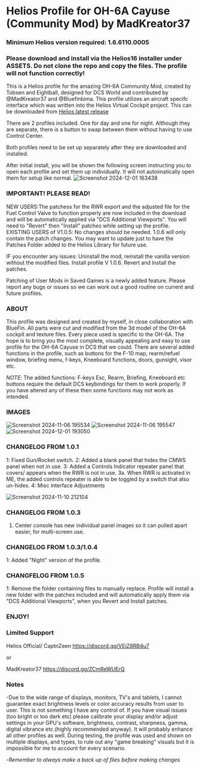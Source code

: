 
# Helios Profile for OH-6A Cayuse (Community Mod) by MadKreator37

### Minimum Helios version required: 1.6.6110.0005
### Please download and install via the Helios16 installer under ASSETS. Do not clone the repo and copy the files. The profile will not function correctly!

This is a Helios profile for the amazing OH-6A Community Mod, created by Tobsen and Eightball, designed for DCS World and contributed by @MadKreator37 and @Bluefinbima. 
This profile utilizes an aircraft specifc interface which was written into the Helios Virtual Cockpit project.  This can be downloaded from [Helios latest release](https://github.com/HeliosVirtualCockpit/Helios/releases/latest)

There are 2 profiles included. One for day and one for night. Although they are separate, there is a button to swap between them without having to use Control Center.

Both profiles need to be set up separately after they are downloaded and installed. 

After initial install, you will be shown the following screen instructing you to open each profile and set them up individually. It will not autoimatically open them for setup like normal.
![Screenshot 2024-12-01 163438](https://github.com/user-attachments/assets/c448b42e-5f82-4ded-998b-625ccc3a98bd)



### IMPORTANT! PLEASE READ!
 NEW USERS:The patchess for the RWR export and the adjusted file for the Fuel Control Valve to function properly are now included in the download and will be automatically applied via "DCS Additional Viewports". You will need to "Revert" then "Install" patches while setting up the profile.
 EXISTING USERS of V1.0.5: No changes should be needed. 1.0.6 will only contain the patch changes. You may want to update just to have the Patches Folder added to the Helios Library for future use.

 IF you encounter any issues: Uninstall the mod, reinstall the vanilla version without the modified files. Install profile V 1.0.6. Revert and Install the patches.
  
  Patching of User Mods in Saved Games is a newly added feature. Please report any bugs or issues so we can work out a good routine on current and future profiles.


### ABOUT
This profile was designed and created by myself, in close collaboration with BlueFin. All parts were cut and modified from the 3d model of the OH-6A cockpit and texture files. Every piece used is specific to the OH-6A.  The hope is to bring you the most complete, visually appealing and easy to use profile for the OH-6A Cayuse in DCS that we could. There are several added functions in the profile, such as buttons for the F-10 map, rearm/refuel window, briefing menu, f-keys, Kneeboard functions, doors, gunsight, visor etc. 

*NOTE*: The added functions:  F-keys Esc, Rearm, Briefing, Kneeboard etc buttons require the default DCS keybindings for them to work properly. If you have altered any of these then some functions may not work as intended.


### IMAGES
![Screenshot 2024-11-06 195534](https://github.com/user-attachments/assets/54d9c0fd-a8d9-4f30-ae3b-a3c3974b0629)
![Screenshot 2024-11-06 195547](https://github.com/user-attachments/assets/6f31393c-1a9d-48f7-b1c2-b3477fcddd0b)
![Screenshot 2024-12-01 193050](https://github.com/user-attachments/assets/1917c675-a7f7-4db3-a68d-cd655eca18ec)

### CHANGELOG FROM 1.0.1

1: Fixed Gun/Rocket switch.
2: Added a blank panel that hides the CMWS panel when not in use.
3: Added a Controls Indicator repeater panel that covers/ appears when the RWR is not in use.
    3a. When RWR is activated in ME, the added controls repeater is able to be toggled by a switch that also un-hides.
4: Misc interface Adjustments

![Screenshot 2024-11-10 212104](https://github.com/user-attachments/assets/c7583f6d-03a3-4454-b639-555cd5382299)

### CHANGELOG FROM 1.0.3

1. Center console has new individual panel images so it can pulled apart easier, for multi-screen use.

### CHANGELOG FROM 1.0.3/1.0.4

1: Added "Night" version of the profile.

### CHANGFELOG FROM 1.0.5

1: Remove the folder containing  files to manually replace. Profile will install a new folder with the patches included and will automatically apply them via "DCS Additional Viewports", when you Revert and Install patches. 

### ENJOY!


### Limited Support

Helios Official/ CaptnZeen     https://discord.gg/VEjZ8RB4u7

or

MadKreator37  https://discord.gg/ZCmReWUErQ


### Notes

-Due to the wide range of displays, monitors, TV's and tablets,  I cannot guarantee exact brightness levels or color accuracy results from user to user. This is not something I have any control of. If you have visual issues (too bright or too dark etc)  please calibrate your display and/or adjust settings in your GPU's software, brightness, contrast, sharpness, gamma, digital vibrance etc.(highly recommended anyway). It will probably enhance all other profiles as well. During testing, the profile was used and shown on multiple displays, and types,  to rule out any "game breaking" visuals but it is impossible for me to account for every scenario.

-*Remember to always make a back up of files before making changes*


